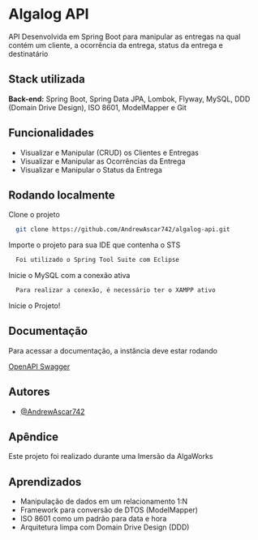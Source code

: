 
# Algalog API

API Desenvolvida em Spring Boot para manipular as entregas na qual
contém um cliente, a ocorrência da entrega, status da entrega e destinatário


## Stack utilizada

**Back-end:** Spring Boot, Spring Data JPA, Lombok, Flyway, MySQL,
DDD (Domain Drive Design), ISO 8601, ModelMapper e Git


## Funcionalidades

- Visualizar e Manipular (CRUD) os Clientes e Entregas
- Visualizar e Manipular as Ocorrências da Entrega
- Visualizar e Manipular o Status da Entrega


## Rodando localmente

Clone o projeto

```bash
  git clone https://github.com/AndrewAscar742/algalog-api.git
```

Importe o projeto para sua IDE que contenha o STS

```bash
  Foi utilizado o Spring Tool Suite com Eclipse
```

Inicie o MySQL com a conexão ativa

```bash
  Para realizar a conexão, é necessário ter o XAMPP ativo
```

Inicie o Projeto!


## Documentação
Para acessar a documentação, a instância deve estar rodando

[OpenAPI Swagger](http://localhost:8080/swagger-ui.html)


## Autores

- [@AndrewAscar742](https://www.github.com/AndrewAscar742)


## Apêndice

Este projeto foi realizado durante uma Imersão da AlgaWorks


## Aprendizados

- Manipulação de dados em um relacionamento 1:N
- Framework para conversão de DTOS (ModelMapper)
- ISO 8601 como um padrão para data e hora
- Arquitetura limpa com Domain Drive Design (DDD)

